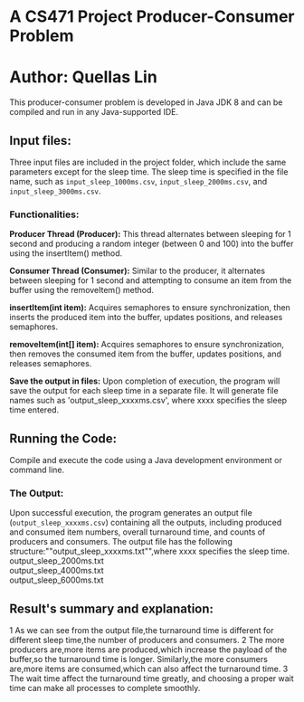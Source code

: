 # A CS471 Project Producer-Consumer Problem

# Author: Quellas Lin
This producer-consumer problem is developed in Java JDK 8 and can be compiled and run in any Java-supported IDE.

## Input files:
Three input files are included in the project folder, which include the same parameters except for the sleep time. 
The sleep time is specified in the file name, such as `input_sleep_1000ms.csv`, `input_sleep_2000ms.csv`, and `input_sleep_3000ms.csv`.

### Functionalities:
**Producer Thread (Producer):**
This thread alternates between sleeping for 1 second and producing a random integer (between 0 and 100) into the buffer using the insertItem() method.

**Consumer Thread (Consumer):**
Similar to the producer, it alternates between sleeping for 1 second and attempting to consume an item from the buffer using the removeItem() method.

**insertItem(int item):**
Acquires semaphores to ensure synchronization, then inserts the produced item into the buffer, updates positions, and releases semaphores.

**removeItem(int[] item):**
Acquires semaphores to ensure synchronization, then removes the consumed item from the buffer, updates positions, and releases semaphores.

**Save the output in files:**
Upon completion of execution, the program will save the output for each sleep time in a separate file. It will generate file names such as 'output_sleep_xxxxms.csv', where xxxx specifies the sleep time entered.


## Running the Code:
Compile and execute the code using a Java development environment or command line.

### The Output:
Upon successful execution, the program generates an output file (`output_sleep_xxxxms.csv`) containing all the outputs, including produced and consumed item numbers, overall turnaround time, and counts of producers and consumers.
The output file has the following structure:""output_sleep_xxxxms.txt"",where xxxx specifies the sleep time.  
output_sleep_2000ms.txt  
output_sleep_4000ms.txt  
output_sleep_6000ms.txt  

## Result's summary and explanation:
1 As we can see from the output file,the turnaround time is different for different sleep time,the number of producers and consumers.
2 The more producers are,more items are produced,which increase the payload of the buffer,so the turnaround time is longer.
Similarly,the more consumers are,more items are consumed,which can also affect the turnaround time.
3 The wait time affect the turnaround time greatly, and choosing a proper wait time can make all processes to complete smoothly.

